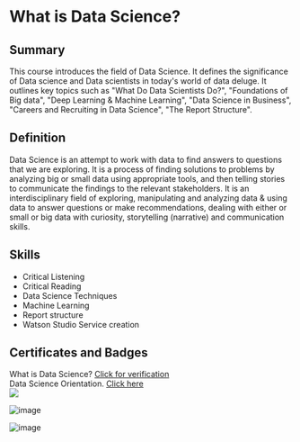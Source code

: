 # What is Data Science?

## Summary

This course introduces the field of Data Science. It defines the significance of Data science and Data scientists in today's world of data deluge. It outlines key topics such as "What Do Data Scientists Do?", "Foundations of Big data", "Deep Learning & Machine Learning", "Data Science in Business", "Careers and Recruiting in Data Science", "The Report Structure".

## Definition

Data Science is an attempt to work with data to find answers to questions that we are exploring. It is a process of finding solutions to problems by analyzing big or small data using appropriate tools, and then telling stories to communicate the findings to the relevant stakeholders. It is an interdisciplinary  field of exploring, manipulating and analyzing data & using data to answer questions or make recommendations, dealing with either or small or big data with curiosity, storytelling (narrative) and communication skills.

## Skills

* Critical Listening
* Critical Reading
* Data Science Techniques
* Machine Learning
* Report structure
* Watson Studio Service creation

## Certificates and Badges

What is Data Science? [Click for verification](https://coursera.org/verify/TYWJCQ97H7BG)<br>
Data Science Orientation. [Click here](https://www.credly.com/badges/6fe8d949-ca05-43df-b842-1a38cbc15b19/public_url) <br>
![](/image/data-science-orientation%20(1).png)

![image](https://github.com/user-attachments/assets/72e6af40-d8a0-4e01-9c5f-e808a6294c9d)

![image](https://github.com/user-attachments/assets/5b3cf3ff-8bb2-4ec6-806b-cd03d4e74523)


